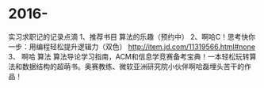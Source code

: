 # 2016-
实习求职记的记录点滴
1、推荐书目 算法的乐趣（预约中）
2、啊哈C！思考快你一步：用编程轻松提升逻辑力（双色） http://item.jd.com/11319566.html#none
3、 啊哈 算法
算法导论学习指南，ACM和信息学竞赛备考宝典！一本轻松玩转算法和数据结构的超萌书。奥赛教练、微软亚洲研究院小伙伴啊哈磊埋头苦干的作品！
